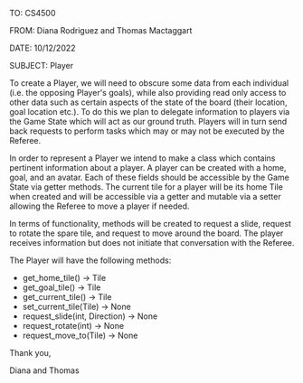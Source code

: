 TO: CS4500

FROM: Diana Rodriguez and Thomas Mactaggart

DATE: 10/12/2022

SUBJECT: Player

To create a Player, we will need to obscure some data from each individual
(i.e. the opposing Player's goals), while also providing read only access to other data such
as certain aspects of the state of the board (their location, goal location etc.). To do this we plan to 
delegate information to players via the Game State which will act as our ground truth. Players will in turn send back
requests to perform tasks which may or may not be executed by the Referee.

In order to represent a Player we intend to make a class which contains pertinent information about a player. 
A player can be created with a home, goal, and an avatar. Each of these fields should be accessible by the Game State 
via getter methods. The current tile for a player will be its home Tile when created and will be accessible via a getter
and mutable via a setter allowing the Referee to move a player if needed.

In terms of functionality, methods will be created to request a slide, request to rotate the spare tile,
and request to move around the board. The player receives information but does not initiate that conversation 
with the Referee.

The Player will have the following methods:

- get_home_tile() -> Tile
- get_goal_tile() -> Tile
- get_current_tile() -> Tile
- set_current_tile(Tile) -> None
- request_slide(int, Direction) -> None
- request_rotate(int) -> None
- request_move_to(Tile) -> None

Thank you,

Diana and Thomas
